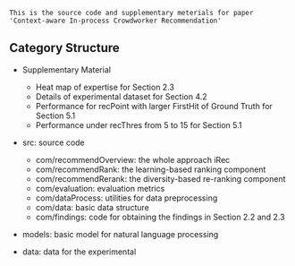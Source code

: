     This is the source code and supplementary meterials for paper 'Context-aware In-process Crowdworker Recommendation'
	
Category Structure
------
* Supplementary Material
  * Heat map of expertise for Section 2.3
  * Details of experimental dataset for Section 4.2
  * Performance for recPoint with larger FirstHit of Ground Truth for Section 5.1
  * Performance under recThres from 5 to 15 for Section 5.1
  
* src: source code
  * com/recommendOverview: the whole approach iRec
  * com/recommendRank: the learning-based ranking component
  * com/recommendRerank: the diversity-based re-ranking component
  * com/evaluation: evaluation metrics
  * com/dataProcess: utilities for data preprocessing
  * com/data: basic data structure
  * com/findings: code for obtaining the findings in Section 2.2 and 2.3
  
* models: basic model for natural language processing

* data: data for the experimental
